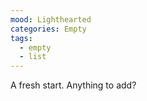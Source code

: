 ```yaml
---
mood: Lighthearted
categories: Empty
tags:
  - empty
  - list
---
```

A fresh start. Anything to add?